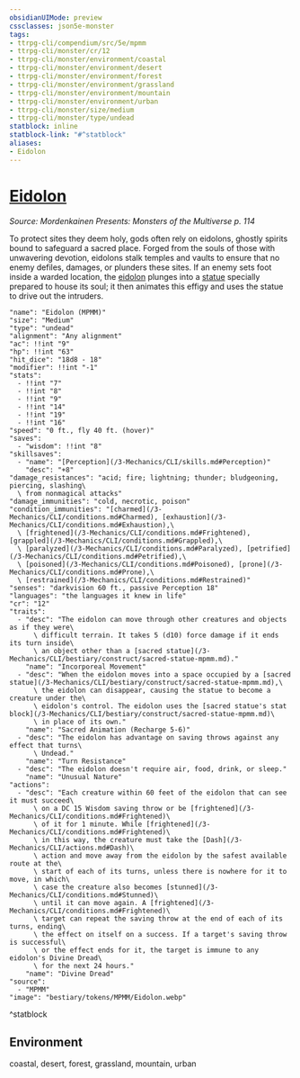 ```yaml
---
obsidianUIMode: preview
cssclasses: json5e-monster
tags:
- ttrpg-cli/compendium/src/5e/mpmm
- ttrpg-cli/monster/cr/12
- ttrpg-cli/monster/environment/coastal
- ttrpg-cli/monster/environment/desert
- ttrpg-cli/monster/environment/forest
- ttrpg-cli/monster/environment/grassland
- ttrpg-cli/monster/environment/mountain
- ttrpg-cli/monster/environment/urban
- ttrpg-cli/monster/size/medium
- ttrpg-cli/monster/type/undead
statblock: inline
statblock-link: "#^statblock"
aliases:
- Eidolon
---
```

# [Eidolon](3-Mechanics\CLI\bestiary\undead/eidolon-mpmm.md)
*Source: Mordenkainen Presents: Monsters of the Multiverse p. 114*  

To protect sites they deem holy, gods often rely on eidolons, ghostly spirits bound to safeguard a sacred place. Forged from the souls of those with unwavering devotion, eidolons stalk temples and vaults to ensure that no enemy defiles, damages, or plunders these sites. If an enemy sets foot inside a warded location, the [eidolon](/3-Mechanics/CLI/bestiary/undead/eidolon-mpmm.md) plunges into a [statue](/3-Mechanics/CLI/bestiary/construct/sacred-statue-mpmm.md) specially prepared to house its soul; it then animates this effigy and uses the statue to drive out the intruders.

```statblock
"name": "Eidolon (MPMM)"
"size": "Medium"
"type": "undead"
"alignment": "Any alignment"
"ac": !!int "9"
"hp": !!int "63"
"hit_dice": "18d8 - 18"
"modifier": !!int "-1"
"stats":
  - !!int "7"
  - !!int "8"
  - !!int "9"
  - !!int "14"
  - !!int "19"
  - !!int "16"
"speed": "0 ft., fly 40 ft. (hover)"
"saves":
  - "wisdom": !!int "8"
"skillsaves":
  - "name": "[Perception](/3-Mechanics/CLI/skills.md#Perception)"
    "desc": "+8"
"damage_resistances": "acid; fire; lightning; thunder; bludgeoning, piercing, slashing\
  \ from nonmagical attacks"
"damage_immunities": "cold, necrotic, poison"
"condition_immunities": "[charmed](/3-Mechanics/CLI/conditions.md#Charmed), [exhaustion](/3-Mechanics/CLI/conditions.md#Exhaustion),\
  \ [frightened](/3-Mechanics/CLI/conditions.md#Frightened), [grappled](/3-Mechanics/CLI/conditions.md#Grappled),\
  \ [paralyzed](/3-Mechanics/CLI/conditions.md#Paralyzed), [petrified](/3-Mechanics/CLI/conditions.md#Petrified),\
  \ [poisoned](/3-Mechanics/CLI/conditions.md#Poisoned), [prone](/3-Mechanics/CLI/conditions.md#Prone),\
  \ [restrained](/3-Mechanics/CLI/conditions.md#Restrained)"
"senses": "darkvision 60 ft., passive Perception 18"
"languages": "the languages it knew in life"
"cr": "12"
"traits":
  - "desc": "The eidolon can move through other creatures and objects as if they were\
      \ difficult terrain. It takes 5 (d10) force damage if it ends its turn inside\
      \ an object other than a [sacred statue](/3-Mechanics/CLI/bestiary/construct/sacred-statue-mpmm.md)."
    "name": "Incorporeal Movement"
  - "desc": "When the eidolon moves into a space occupied by a [sacred statue](/3-Mechanics/CLI/bestiary/construct/sacred-statue-mpmm.md),\
      \ the eidolon can disappear, causing the statue to become a creature under the\
      \ eidolon's control. The eidolon uses the [sacred statue's stat block](/3-Mechanics/CLI/bestiary/construct/sacred-statue-mpmm.md)\
      \ in place of its own."
    "name": "Sacred Animation (Recharge 5-6)"
  - "desc": "The eidolon has advantage on saving throws against any effect that turns\
      \ Undead."
    "name": "Turn Resistance"
  - "desc": "The eidolon doesn't require air, food, drink, or sleep."
    "name": "Unusual Nature"
"actions":
  - "desc": "Each creature within 60 feet of the eidolon that can see it must succeed\
      \ on a DC 15 Wisdom saving throw or be [frightened](/3-Mechanics/CLI/conditions.md#Frightened)\
      \ of it for 1 minute. While [frightened](/3-Mechanics/CLI/conditions.md#Frightened)\
      \ in this way, the creature must take the [Dash](/3-Mechanics/CLI/actions.md#Dash)\
      \ action and move away from the eidolon by the safest available route at the\
      \ start of each of its turns, unless there is nowhere for it to move, in which\
      \ case the creature also becomes [stunned](/3-Mechanics/CLI/conditions.md#Stunned)\
      \ until it can move again. A [frightened](/3-Mechanics/CLI/conditions.md#Frightened)\
      \ target can repeat the saving throw at the end of each of its turns, ending\
      \ the effect on itself on a success. If a target's saving throw is successful\
      \ or the effect ends for it, the target is immune to any eidolon's Divine Dread\
      \ for the next 24 hours."
    "name": "Divine Dread"
"source":
  - "MPMM"
"image": "bestiary/tokens/MPMM/Eidolon.webp"
```
^statblock

## Environment

coastal, desert, forest, grassland, mountain, urban